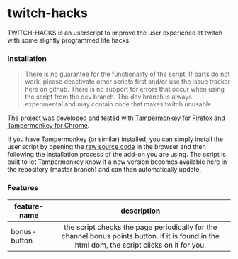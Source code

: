 # twitch-hacks
TWITCH-HACKS is an userscript to improve the user experience at twitch with some slightly programmed life hacks.

### Installation

> There is no guarantee for the functionality of the script. If parts do not work, please deactivate other scripts first and/or use the issue tracker here on github.
There is no support for errors that occur when using the script from the dev branch. The dev branch is always experimental and may contain code that makes twitch unusable. 

The project was developed and tested with [Tampermonkey for Firefox](https://addons.mozilla.org/en-US/firefox/addon/tampermonkey/) and [Tampermonkey for Chrome](https://chrome.google.com/webstore/detail/tampermonkey/dhdgffkkebhmkfjojejmpbldmpobfkfo).

If you have Tampermonkey (or similar) installed, you can simply install the user script by opening the [raw source code](https://github.com/Siegfried0/twitch-hacks/raw/master/twitch-hacks.user.js) in the browser and then following the installation process of the add-on you are using.
The script is built to let Tampermonkey know if a new version becomes available here in the repository (master branch) and can then automatically update.

### Features

| feature-name  | description                                                                                                                                   |
| ------------- |:---------------------------------------------------------------------------------------------------------------------------------------------:|
| bonus-button  | the script checks the page periodically for the channel bonus points button. if it is found in the html dom, the script clicks on it for you. |


